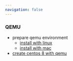 ```yaml
---
navigation: false
---
```


### QEMU

* prepare qemu environment
    + [install with linux](install.with.linux)
    + [install with mac](install.with.mac)
* [create centos 8 with qemu](create.centos.8.with.qemu)